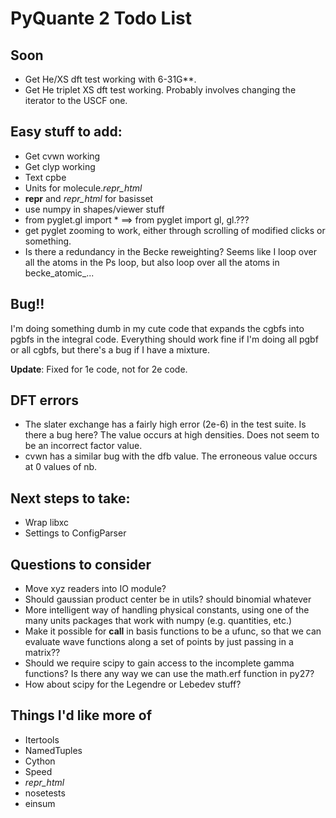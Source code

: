 # PyQuante 2 Todo List

## Soon
* Get He/XS dft test working with 6-31G**.
* Get He triplet XS dft test working. Probably involves changing the
  iterator to the USCF one.

## Easy stuff to add:
* Get cvwn working
* Get clyp working
* Text cpbe
* Units for molecule._repr_html_
* __repr__ and _repr_html_ for basisset
* use numpy in shapes/viewer stuff
* from pyglet.gl import * ==> from pyglet import gl, gl.???
* get pyglet zooming to work, either through scrolling of modified clicks or something.
* Is there a redundancy in the Becke reweighting? Seems like I loop over all the atoms
  in the Ps loop, but also loop over all the atoms in becke_atomic_...

## Bug!!
I'm doing something dumb in my cute code that expands the cgbfs into
pgbfs in the integral code.  Everything should work fine if I'm doing
all pgbf or all cgbfs, but there's a bug if I have a mixture.

**Update**: Fixed for 1e code, not for 2e code.

## DFT errors
* The slater exchange has a fairly high error (2e-6) in the test suite. 
  Is there a bug here? The value occurs at high densities. Does not 
  seem to be an incorrect factor value.
* cvwn has a similar bug with the dfb value. The erroneous value
  occurs at 0 values of nb.

## Next steps to take:
* Wrap libxc
* Settings to ConfigParser

## Questions to consider
* Move xyz readers into IO module?
* Should gaussian product center be in utils? should binomial whatever
* More intelligent way of handling physical constants, using one of 
  the many units packages that work with numpy (e.g. quantities, etc.)
* Make it possible for __call__ in basis functions to be a ufunc, so
  that we can evaluate wave functions along a set of points by just
  passing in a matrix??
* Should we require scipy to gain access to the incomplete gamma
  functions? Is there any way we can use the math.erf function in
  py27?
* How about scipy for the Legendre or Lebedev stuff?

## Things I'd like more of
* Itertools
* NamedTuples
* Cython
* Speed
* _repr_html_
* nosetests
* einsum

